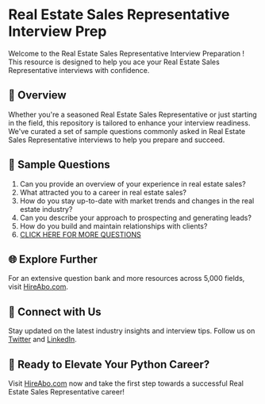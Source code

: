 # Real Estate Sales Representative Interview Prep

Welcome to the Real Estate Sales Representative Interview Preparation ! This resource is designed to help you ace your Real Estate Sales Representative interviews with confidence.

## 🚀 Overview

Whether you're a seasoned Real Estate Sales Representative or just starting in the field, this repository is tailored to enhance your interview readiness. We've curated a set of sample questions commonly asked in Real Estate Sales Representative interviews to help you prepare and succeed.

## 📝 Sample Questions

1. Can you provide an overview of your experience in real estate sales?
2. What attracted you to a career in real estate sales?
3. How do you stay up-to-date with market trends and changes in the real estate industry?
4. Can you describe your approach to prospecting and generating leads?
5. How do you build and maintain relationships with clients?
6. [CLICK HERE FOR MORE QUESTIONS](https://hireabo.com/job/21_0_5/Real%20Estate%20Sales%20Representative)

## 🌐 Explore Further

For an extensive question bank and more resources across 5,000 fields, visit [HireAbo.com](https://www.hireabo.com).

## 📱 Connect with Us

Stay updated on the latest industry insights and interview tips. Follow us on [Twitter](https://twitter.com/hireabo) and [LinkedIn](https://www.linkedin.com/in/hire-abo-3609972a8/).

## 🚀 Ready to Elevate Your Python Career?

Visit [HireAbo.com](https://www.hireabo.com) now and take the first step towards a successful Real Estate Sales Representative career!